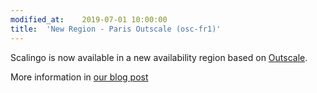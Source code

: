 ```yaml
---
modified_at:	2019-07-01 10:00:00
title:	'New Region - Paris Outscale (osc-fr1)'
---
```


Scalingo is now available in a new availability region based on [Outscale](https://en.outscale.com/).

More information in [our blog post](https://scalingo.com/articles/2019/07/01/new-osc-fr1-region.html)

